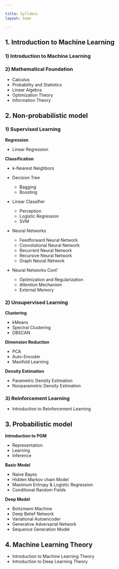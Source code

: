 ```yaml
---

title: Syllabus
layout: home

---
```


##  1. Introduction to Machine Learning
### 1) Introduction to Machine Learning

### 2) Mathematical Foundation
- Calculus
- Probability and Statistics
- Linear Algebra
- Optimization Theory
- Information Theory

## 2. Non-probabilistic model
### 1) Supervised Learning
**Regression**
- Linear Regression

**Classification**
- k-Nearest Neighbors
- Decision Tree
	- Bagging 
	- Boosting

- Linear Classifier
	- Perception
	- Logistic Regression
	- SVM

- Neural Networks
	- Feedforward Neural Network
	- Convolutional Neural Network
	- Recurrent Neural Network
	- Recursive Neural Network
	- Graph Neural Network

- Neural Networks Cont'
	- Optimization and Regularization
	- Attention Mechanism
	- External Memory

### 2) Unsupervised Learning
**Clustering**
- kMeans
- Spectral Clustering
- DBSCAN

**Dimension Reduction**
- PCA
- Auto-Encoder
- Manifold Learning

**Density Estimation**
- Parametric Density Estimation
- Nonparametric Density Estimation

### 3) Reinforcement Learning
- Introduction to Reinforcement Learning

## 3. Probabilistic model
**Introduction to PGM**
- Representation
- Learning
- Inference

**Basic Model**
- Naive Bayes
- Hidden Markov chain Model
- Maximum Entropy & Logistic Regression
- Conditional Random Fields

**Deep Model**
- Boltzmann Machine
- Deep Belief Network
- Variational Autoencoder
- Generative Adversarial Network
- Sequence Generation Model




## 4. Machine Learning Theory
- Introduction to Machine Learning Theory
- Introduction to Deep Learning Theory
